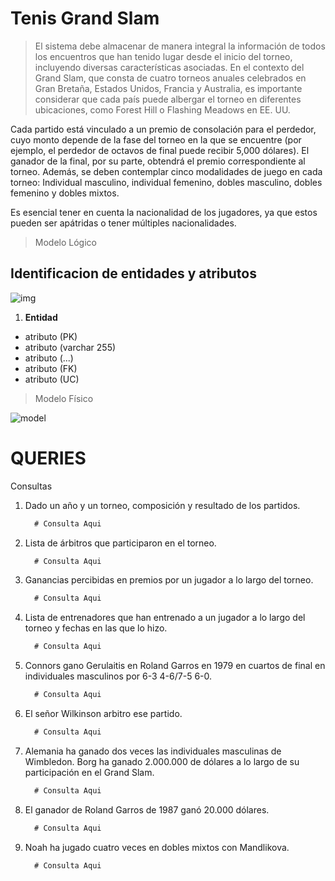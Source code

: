 # Tenis Grand Slam

> El sistema debe almacenar de manera integral la información de todos los encuentros que han tenido lugar desde el inicio del torneo, incluyendo diversas características asociadas. En el contexto del Grand Slam, que consta de cuatro torneos anuales celebrados en Gran Bretaña, Estados Unidos, Francia y Australia, es importante considerar que cada país puede albergar el torneo en diferentes ubicaciones, como Forest Hill o Flashing Meadows en EE. UU.

Cada partido está vinculado a un premio de consolación para el perdedor, cuyo monto depende de la fase del torneo en la que se encuentre (por ejemplo, el perdedor de octavos de final puede recibir 5,000 dólares). El ganador de la final, por su parte, obtendrá el premio correspondiente al torneo. Además, se deben contemplar cinco modalidades de juego en cada torneo: Individual masculino, individual femenino, dobles masculino, dobles femenino y dobles mixtos.

Es esencial tener en cuenta la nacionalidad de los jugadores, ya que estos pueden ser apátridas o tener múltiples nacionalidades.


> Modelo Lógico

## Identificacion de entidades y atributos

![img]()


1. **Entidad**

- atributo (PK)
- atributo (varchar 255)
- atributo (...)
- atributo (FK)
- atributo (UC)


> Modelo Físico

![model]()

# QUERIES

Consultas


1. Dado un año y un torneo, composición y resultado de los partidos.

    ```sql
      # Consulta Aqui
    ```

2. Lista de árbitros que participaron en el torneo.

    ```sql
      # Consulta Aqui
    ```

3. Ganancias percibidas en premios por un jugador a lo largo del torneo.

    ```sql
      # Consulta Aqui
    ```

4. Lista de entrenadores que han entrenado a un jugador a lo largo del torneo y fechas en las que lo hizo.

    ```sql
      # Consulta Aqui
    ```

5. Connors gano Gerulaitis en Roland Garros en 1979 en cuartos de final en individuales masculinos por 6-3 4-6/7-5 6-0.

    ```sql
      # Consulta Aqui
    ```

6. El señor Wilkinson arbitro ese partido.

    ```sql
      # Consulta Aqui
    ```

7. Alemania ha ganado dos veces las individuales masculinas de Wimbledon. Borg ha ganado 2.000.000 de dólares a lo largo de su participación en el Grand Slam.

    ```sql
      # Consulta Aqui
    ```

8. El ganador de Roland Garros de 1987 ganó 20.000 dólares.

    ```sql
      # Consulta Aqui
    ```

9. Noah ha jugado cuatro veces en dobles mixtos con Mandlikova.

    ```sql
      # Consulta Aqui
    ```